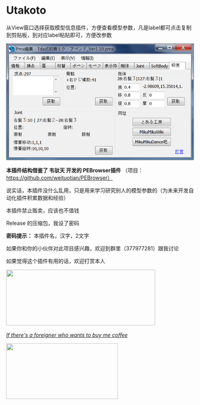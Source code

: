 # Utakoto
从View窗口选择获取模型信息插件，方便查看模型参数，凡是label都可点击复制到剪贴板，到对应label粘贴即可，方便改参数


![](https://github.com/walogia/Utakoto/blob/master/preview.png)


**本插件结构借鉴了 韦驮天 开发的 PEBrowser插件**
（项目：https://github.com/weituotian/PEBrowser）


说实话，本插件没什么乱用，只是用来学习研究别人的模型参数的（为未来开发自动化插件积累数据和经验）

本插件禁止贩卖，应该也不值钱

Release 的压缩包，我设了密码

**密码提示：** 本插件名，汉字，2文字

如果你和你的小伙伴对此项目感兴趣，欢迎到群里（377977281）跟我讨论

如果觉得这个插件有用的话，欢迎打赏本人

<a href="http://walogia.ucoz.club/donate.html" target="_blank">
    <img  src="https://c1.staticflickr.com/5/4891/32909597848_f042487d54_b.jpg"  height="150" width="400" /
</a>

*If there's a foreigner who wants to buy me coffee*

<a href="https://ko-fi.com/walogia " target="_blank">
    <img  src="http://walogia.ucoz.club/img/coffee.png"  height="150" width="300" /
</a>
